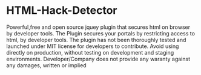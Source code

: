 HTML-Hack-Detector
==================

Powerful,free and open source jquey plugin that secures html on browser by developer tools.
The Plugin secures your portals by restricting access to html, by developer tools.
The plugin has not been thoroughly tested and launched under MIT license for developers to contribute.
Avoid using directly on production, without testing on development and staging environments.
Developer/Company does not provide any waranty against any damages, written or implied
